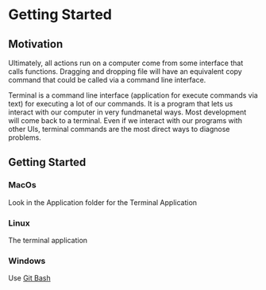 # Getting Started

## Motivation 
Ultimately, all actions run on a computer come from some interface that calls functions. Dragging and dropping file will have an equivalent copy command that could be called via a command line interface.

Terminal is a command line interface (application for execute commands via text) for executing a lot of our commands. It is a program that lets us interact with our computer in very fundmanetal ways. Most development will come back to a terminal. Even if we interact with our programs with other UIs, terminal commands are the most direct ways to diagnose problems.

## Getting Started

### MacOs
Look in the Application folder for the Terminal Application

### Linux
The terminal application

### Windows
Use [Git Bash](https://gitforwindows.org/)
